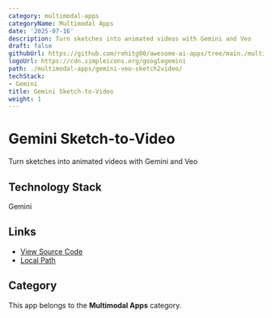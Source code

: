 ```yaml
---
category: multimodal-apps
categoryName: Multimodal Apps
date: '2025-07-16'
description: Turn sketches into animated videos with Gemini and Veo
draft: false
githubUrl: https://github.com/rohitg00/awesome-ai-apps/tree/main./multimodal-apps/gemini-veo-sketch2video/
logoUrl: https://cdn.simpleicons.org/googlegemini
path: ./multimodal-apps/gemini-veo-sketch2video/
techStack:
- Gemini
title: Gemini Sketch-to-Video
weight: 1
---
```


# Gemini Sketch-to-Video

Turn sketches into animated videos with Gemini and Veo

## Technology Stack

Gemini

## Links

- [View Source Code](https://github.com/rohitg00/awesome-ai-apps/tree/main./multimodal-apps/gemini-veo-sketch2video/)
- [Local Path](./multimodal-apps/gemini-veo-sketch2video/)

## Category

This app belongs to the **Multimodal Apps** category.
